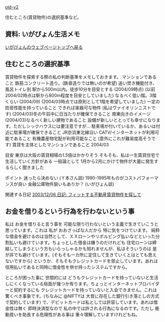 [old-v2](memolife-orig.html)

住むところ(賃貸物件)の選択基準など。

## 資料: いがぴょん生活メモ




[いがぴょんのウェブページトップへ戻る](../../index.html)





## 住むところの選択基準


賃貸物件を探索する際の私の判断基準をメモしておきます。
マンションであること
  鉄筋コンクリート造り。(鉄骨造りでは無いのが希望)
  追い焚き機能付き、風呂トイレ別
  駅から500m以内。徒歩10分を目安とする (2004/09時点)
  (以前2004/02時点は駅から800m程度を目安としていました)
  なるべく低い階。3階くらい (2004/09)
  (2004/03時点では原則として1階を希望していました)
  一定の防音性能を持っていること
  できれば楽器可な物件 (私はヴァイオリンニストです)
  (2004/03)冬の午前中に日当たりが確保できること
  南東向きのイメージ 
  (2004/03)なるべく新しい建物であること
  設備が新しいととっても幸せになります。ただしシックハウスには要注意ですが…
  駐車場が付いているか、あるいは付近に駐車場が確保できること
  JR京浜東北線沿い
  CATV/インターネットが利用可能であること
  有機農産物宅配が利用可能なこと
  (意外にこれが難易度高そうです)
  賃貸を主体としたマンションであること 2004/03


目安
東京は大阪の賃貸相場の1.5倍はかかりそう
  そもそも、私は一生賃貸住宅で生活していく方針がある
  一般論として 1月から2月にかけて物件が大量に発生するらしく聞きました


ポイント
迷ったら決めない (Ｙ本さん談)
  1990-1995年ものがコストパフォーマンスが良い
  金融公庫物件狙いもありか？ (いがぴょん談)


関連する日記
[2003/12/06 日記: フィットする不動産賃貸物件を探して](../2003/ig031206.html)


## お金を借りるという行為を行わないという事


私は お金を借りると言う事を 可能な限り行わないという主義で生きていこうと思っています。これは
私が おおざっぱな人だから 特に気をつけています。
純粋な借金を避けるのは当然として、ＸＸローンやリボルビング払いなどといった分割払いも避けています。ちょっとした借金は嫌うのだけれども
住宅ローンは締結してしまうという方もいらっしゃるかも知れませんが、私はそういうのは
是が非でも避けています。(そもそも一カ所に定住して生きていくとはとても思えないですから)
というか、そもそもクレジットカードを禁止しています。あれは 信用払いであると同時に借金性を併せ持ったシステムですから。

ところが困った事に 世間的には どうもクレジットカードを持っていないと生活しにくくなっている局面が幾つか有ります。ちょっとインターネットプロバイダーと契約するにも
クレジットカードを持っていないと入会できません。これは驚くべき事象です。(ちなみに
@NIFTYは 大昔に存在した銀行引き落としの方式で契約しています)
で、デビットカードは私としては許容しています。あれは借金性は無く 即時決済型なので
私の中では許される行為になるのです。ただし 衝動買いを助長する危険性がある事は
重々理解していますけれどもね。